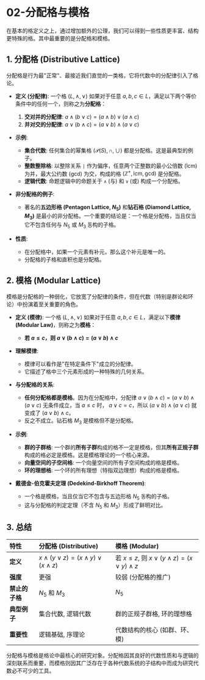 # 02-分配格与模格

在基本的格定义之上，通过增加额外的公理，我们可以得到一些性质更丰富、结构更特殊的格。其中最重要的是分配格和模格。

## 1. 分配格 (Distributive Lattice)

分配格是行为最"正常"、最接近我们直觉的一类格，它将代数中的分配律引入了格论。

- **定义 (分配律)**:
    一个格 $(L, \land, \lor)$ 如果对于任意 $a, b, c \in L$，满足以下两个等价条件中的任何一个，则称之为**分配格**：
    1. **交对并的分配律**: $a \land (b \lor c) = (a \land b) \lor (a \land c)$
    2. **并对交的分配律**: $a \lor (b \land c) = (a \lor b) \land (a \lor c)$

- **示例**:
  - **集合代数**: 任何集合的幂集格 $(\mathcal{P}(S), \cap, \cup)$ 都是分配格。这是最典型的例子。
  - **整数整除格**: 以整除关系 `|` 作为偏序，任意两个正整数的最小公倍数 (lcm) 为并，最大公约数 (gcd) 为交，构成的格 $( \mathbb{Z}^+, \text{lcm}, \text{gcd} )$ 是分配格。
  - **逻辑代数**: 命题逻辑中的命题关于 `∧` (与) 和 `∨` (或) 构成一个分配格。

- **非分配格的例子**:
  - 著名的**五边形格 (Pentagon Lattice, $N_5$)** 和**钻石格 (Diamond Lattice, $M_3$)** 是最小的非分配格。一个重要的结论是：一个格是分配格，当且仅当它不包含任何与 $N_5$ 或 $M_3$ 동构的子格。

- **性质**:
  - 在分配格中，如果一个元素有补元，那么这个补元是唯一的。
  - 分配格的子格和直积也是分配格。

## 2. 模格 (Modular Lattice)

模格是分配格的一种弱化，它放宽了分配律的条件，但在代数（特别是群论和环论）中扮演着至关重要的角色。

- **定义 (模律)**:
    一个格 $(L, \land, \lor)$ 如果对于任意 $a, b, c \in L$，满足以下**模律 (Modular Law)**，则称之为**模格**：
  - **若 $a \le c$，则 $a \lor (b \land c) = (a \lor b) \land c$**

- **理解模律**:
  - 模律可以看作是"在特定条件下"成立的分配律。
  - 它描述了格中三个元素形成的一种特殊的几何关系。

- **与分配格的关系**:
  - **任何分配格都是模格**。因为在分配格中，分配律 $a \lor (b \land c) = (a \lor b) \land (a \lor c)$ 无条件成立，当 $a \le c$ 时， $a \lor c = c$，所以 $(a \lor b) \land (a \lor c)$ 就变成了 $(a \lor b) \land c$。
  - 反之不成立。钻石格 $M_3$ 是模格但不是分配格。

- **示例**:
  - **群的子群格**: 一个群的**所有子群**构成的格不一定是模格，但其**所有正规子群**构成的格必定是模格。这是模格理论的一个核心来源。
  - **向量空间的子空间格**: 一个向量空间的所有子空间构成的格是模格。
  - **环的理想格**: 一个环的所有理想（特指双边理想）构成的格是模格。

- **戴德金-伯克霍夫定理 (Dedekind-Birkhoff Theorem)**:
  - 一个格是模格，当且仅当它不包含与五边形格 $N_5$ 동构的子格。
  - 这与分配格的判定定理（不含 $N_5$ 和 $M_3$）形成了鲜明对比。

## 3. 总结

| 特性 | 分配格 (Distributive) | 模格 (Modular) |
| :--- | :--- | :--- |
| **定义** | $x \land (y \lor z) = (x \land y) \lor (x \land z)$ | 若 $x \le z$, 则 $x \lor (y \land z) = (x \lor y) \land z$ |
| **强度** | 更强 | 较弱 (分配格的推广) |
| **禁止的子格** | $N_5$ 和 $M_3$ | $N_5$ |
| **典型例子** | 集合代数, 逻辑代数 | 群的正规子群格, 环的理想格 |
| **重要性** | 逻辑基础, 序理论 | 代数结构的核心 (如群、环、模) |

分配格与模格是格论中最核心的研究对象。分配格因其良好的代数性质和与逻辑的深刻联系而重要，而模格则因其广泛存在于各种代数系统的子结构中而成为研究代数必不可少的工具。
